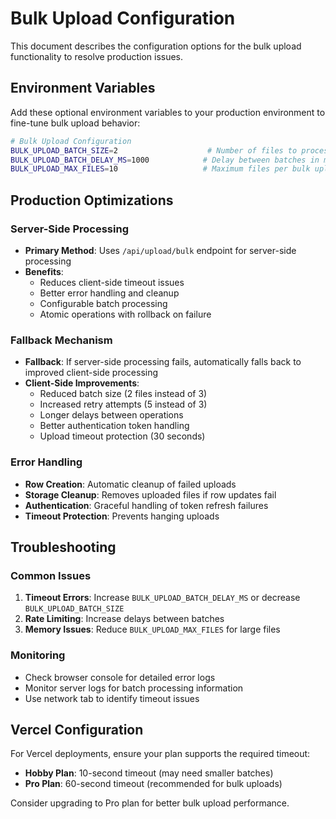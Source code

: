 # Bulk Upload Configuration

This document describes the configuration options for the bulk upload functionality to resolve production issues.

## Environment Variables

Add these optional environment variables to your production environment to fine-tune bulk upload behavior:

```bash
# Bulk Upload Configuration
BULK_UPLOAD_BATCH_SIZE=2                    # Number of files to process simultaneously (default: 2)
BULK_UPLOAD_BATCH_DELAY_MS=1000            # Delay between batches in milliseconds (default: 1000)
BULK_UPLOAD_MAX_FILES=10                   # Maximum files per bulk upload (default: 10)
```

## Production Optimizations

### Server-Side Processing
- **Primary Method**: Uses `/api/upload/bulk` endpoint for server-side processing
- **Benefits**: 
  - Reduces client-side timeout issues
  - Better error handling and cleanup
  - Configurable batch processing
  - Atomic operations with rollback on failure

### Fallback Mechanism
- **Fallback**: If server-side processing fails, automatically falls back to improved client-side processing
- **Client-Side Improvements**:
  - Reduced batch size (2 files instead of 3)
  - Increased retry attempts (5 instead of 3)
  - Longer delays between operations
  - Better authentication token handling
  - Upload timeout protection (30 seconds)

### Error Handling
- **Row Creation**: Automatic cleanup of failed uploads
- **Storage Cleanup**: Removes uploaded files if row updates fail
- **Authentication**: Graceful handling of token refresh failures
- **Timeout Protection**: Prevents hanging uploads

## Troubleshooting

### Common Issues
1. **Timeout Errors**: Increase `BULK_UPLOAD_BATCH_DELAY_MS` or decrease `BULK_UPLOAD_BATCH_SIZE`
2. **Rate Limiting**: Increase delays between batches
3. **Memory Issues**: Reduce `BULK_UPLOAD_MAX_FILES` for large files

### Monitoring
- Check browser console for detailed error logs
- Monitor server logs for batch processing information
- Use network tab to identify timeout issues

## Vercel Configuration

For Vercel deployments, ensure your plan supports the required timeout:
- **Hobby Plan**: 10-second timeout (may need smaller batches)
- **Pro Plan**: 60-second timeout (recommended for bulk uploads)

Consider upgrading to Pro plan for better bulk upload performance.
